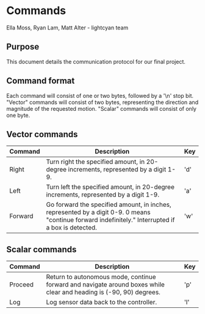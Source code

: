 # Commands
Ella Moss, Ryan Lam, Matt Alter - lightcyan team

## Purpose
This document details the communication protocol for our final project.

## Command format
Each command will consist of one or two bytes, followed by a '\\n' stop bit. "Vector" commands will consist of two bytes, representing the direction and magnitude of the requested motion. "Scalar" commands will consist of only one byte.

## Vector commands

| Command | Description | Key |
| --- | --- | --- |
| Right | Turn right the specified amount, in 20-degree increments, represented by a digit 1-9. | 'd' |
| Left | Turn left the specified amount, in 20-degree increments, represented by a digit 1-9. | 'a' |
| Forward | Go forward the specified amount, in inches, represented by a digit 0-9. 0 means "continue forward indefinitely." Interrupted if a box is detected. | 'w' |

## Scalar commands

| Command | Description | Key |
| --- | --- | --- |
| Proceed | Return to autonomous mode, continue forward and navigate around boxes while clear and heading is (-90, 90) degrees. | 'p' |
| Log | Log sensor data back to the controller. | 'l' |
